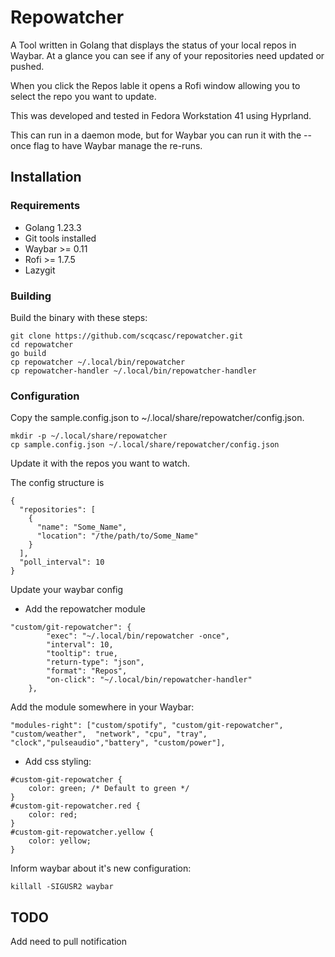 # Repowatcher
A Tool written in Golang that displays the status of your local repos in Waybar.  At a glance you can see if any of your repositories
need updated or pushed.

When you click the Repos lable it opens a Rofi window allowing you to select the repo you want to update.

This was developed and tested in Fedora Workstation 41 using Hyprland.

This can run in a daemon mode, but for Waybar you can run it with the --once flag to have Waybar manage the re-runs.

## Installation

### Requirements
* Golang 1.23.3
* Git tools installed
* Waybar >= 0.11
* Rofi >= 1.7.5
* Lazygit

### Building

Build the binary with these steps:

```
git clone https://github.com/scqcasc/repowatcher.git
cd repowatcher
go build
cp repowatcher ~/.local/bin/repowatcher
cp repowatcher-handler ~/.local/bin/repowatcher-handler
```



### Configuration
Copy the sample.config.json to ~/.local/share/repowatcher/config.json.
```
mkdir -p ~/.local/share/repowatcher
cp sample.config.json ~/.local/share/repowatcher/config.json
```
Update it with the repos you want to watch.

The config structure is
```
{
  "repositories": [
    {
      "name": "Some_Name",
      "location": "/the/path/to/Some_Name"
    }
  ],
  "poll_interval": 10
}
```

Update your waybar config

* Add the repowatcher module
```
"custom/git-repowatcher": {
        "exec": "~/.local/bin/repowatcher -once",
        "interval": 10,
        "tooltip": true,
        "return-type": "json",
        "format": "Repos",
        "on-click": "~/.local/bin/repowatcher-handler"
    },
```
Add the module somewhere in your Waybar:

```
"modules-right": ["custom/spotify", "custom/git-repowatcher",  "custom/weather",  "network", "cpu", "tray", "clock","pulseaudio","battery", "custom/power"],
```

* Add css styling:
```
#custom-git-repowatcher {
    color: green; /* Default to green */
}
#custom-git-repowatcher.red {
    color: red;
}
#custom-git-repowatcher.yellow {
    color: yellow;
}
```

Inform waybar about it's new configuration:
```
killall -SIGUSR2 waybar
```

## TODO
Add need to pull notification

